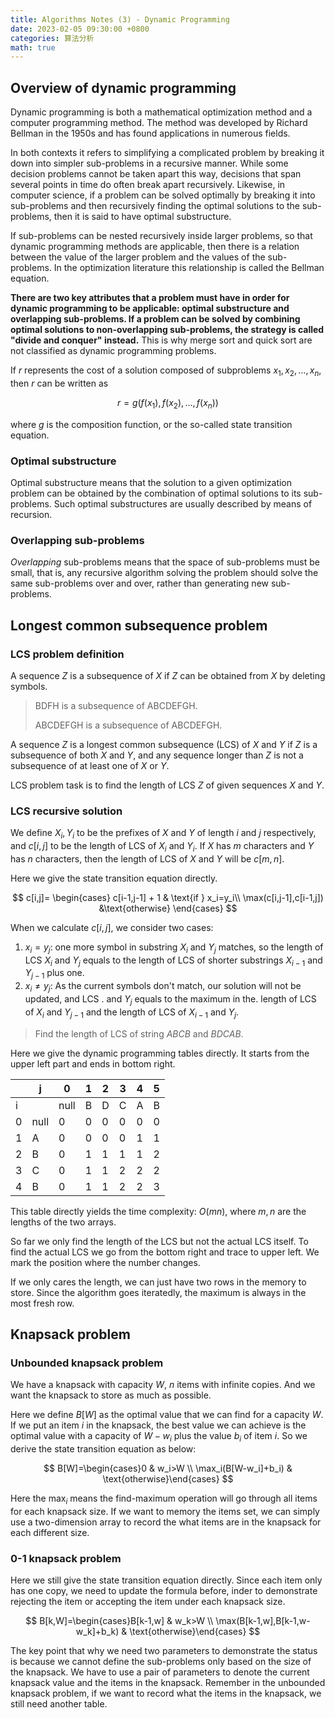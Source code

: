 ```yaml
---
title: Algorithms Notes (3) - Dynamic Programming
date: 2023-02-05 09:30:00 +0800
categories: 算法分析
math: true
---
```

## Overview of dynamic programming

Dynamic programming is both a mathematical optimization method and a computer programming method. The method was developed by Richard Bellman in the 1950s and has found applications in numerous fields.

In both contexts it refers to simplifying a complicated problem by breaking it down into simpler sub-problems in a recursive manner. While some decision problems cannot be taken apart this way, decisions that span several points in time do often break apart recursively. Likewise, in computer science, if a problem can be solved optimally by breaking it into sub-problems and then recursively finding the optimal solutions to the sub-problems, then it is said to have optimal substructure.

If sub-problems can be nested recursively inside larger problems, so that dynamic programming methods are applicable, then there is a relation between the value of the larger problem and the values of the sub-problems. In the optimization literature this relationship is called the Bellman equation.

**There are two key attributes that a problem must have in order for dynamic programming to be applicable: optimal substructure and overlapping sub-problems. If a problem can be solved by combining optimal solutions to non-overlapping sub-problems, the strategy is called "divide and conquer" instead.** This is why merge sort and quick sort are not classified as dynamic programming problems.

If $r$ represents the cost of a solution composed of subproblems $x_1, x_2, \dots, x_n$, then $r$ can be written as

$$
r = g(f(x_1),f(x_2),\dots,f(x_n))
$$

where $g$ is the composition function, or the so-called state transition equation.

### Optimal substructure

Optimal substructure means that the solution to a given optimization problem can be obtained by the combination of optimal solutions to its sub-problems. Such optimal substructures are usually described by means of recursion.

### Overlapping sub-problems

*Overlapping* sub-problems means that the space of sub-problems must be small, that is, any recursive algorithm solving the problem should solve the same sub-problems over and over, rather than generating new sub-problems.

## Longest common subsequence problem

### LCS problem definition

A sequence $Z$ is a subsequence of $X$ if $Z$ can be obtained from $X$ by deleting symbols.

> BDFH is a subsequence of ABCDEFGH.
>
> ABCDEFGH is a subsequence of ABCDEFGH.

A sequence $Z$ is a longest common subsequence (LCS) of $X$ and $Y$ if $Z$ is a subsequence of both $X$ and $Y$, and any sequence longer than $Z$ is not a subsequence of at least one of $X$ or $Y$.

LCS problem task is to find the length of LCS $Z$ of given sequences $X$ and $Y$.

### LCS recursive solution

We define $X_i, Y_i$ to be the prefixes of $X$ and $Y$ of length $i$ and $j$ respectively, and $c[i,j]$ to be the length of LCS of $X_i$ and $Y_i$. If $X$ has $m$ characters and $Y$ has $n$ characters, then the length of LCS of $X$ and $Y$ will be $c[m,n]$.

Here we give the state transition equation directly.

$$
c[i,j]=
\begin{cases}
c[i-1,j-1] + 1 & \text{if } x_i=y_i\\
\max(c[i,j-1],c[i-1,j]) &\text{otherwise}
\end{cases}
$$

When we calculate $c[i,j]$, we consider two cases:

1. $x_i=y_j$: one more symbol in substring $X_i$ and $Y_j$ matches, so the length of LCS $X_i$ and $Y_j$ equals to the length of LCS of shorter substrings $X_{i-1}$ and $Y_{j-1}$ plus one.
2. $x_i \ne y_j$: As the current symbols don't match, our solution will not be updated, and LCS .  and $Y_j$ equals to the maximum in the. length of LCS of $X_i$ and $Y_{j-1}$ and the length of LCS of $X_{i-1}$ and $Y_j$.

> Find the length of LCS of string $ABCB$ and $BDCAB$.

Here we give the dynamic programming tables directly. It starts from the upper left part and ends in bottom right.

|   | j    | 0    | 1 | 2 | 3 | 4 | 5 |
| - | ---- | ---- | - | - | - | - | - |
| i |      | null | B | D | C | A | B |
| 0 | null | 0    | 0 | 0 | 0 | 0 | 0 |
| 1 | A    | 0    | 0 | 0 | 0 | 1 | 1 |
| 2 | B    | 0    | 1 | 1 | 1 | 1 | 2 |
| 3 | C    | 0    | 1 | 1 | 2 | 2 | 2 |
| 4 | B    | 0    | 1 | 1 | 2 | 2 | 3 |

This table directly yields the time complexity: $O(mn)$, where $m,n$ are the lengths of the two arrays.

So far we only find the length of the LCS but not the actual LCS itself. To find the actual LCS we go from the bottom right and trace to upper left. We mark the position where the number changes.

If we only cares the length, we can just have two rows in the memory to store. Since the algorithm goes iteratedly, the maximum is always in the most fresh row.

## Knapsack problem

### Unbounded knapsack problem

We have a knapsack with capacity $W$, $n$ items with infinite copies. And we want the knapsack to store as much as possible.

Here we define $B[W]$ as the optimal value that we can find for a capacity $W$. If we put an item $i$ in the knapsack, the best value we can achieve is the optimal value with a capacity of $W-w_i$ plus the value $b_i$ of item $i$. So we derive the state transition equation as below:

$$
B[W]=\begin{cases}0 & w_i>W \\ \max_i(B[W-w_i]+b_i) & \text{otherwise}\end{cases}
$$

Here the $\max_i$ means the find-maximum operation will go through all items for each knapsack size. If we want to memory the items set, we can simply use a two-dimension array to record the what items are in the knapsack for each different size.

### 0-1 knapsack problem

Here we still give the state transition equation directly. Since each item only has one copy, we need to update the formula before, inder to demonstrate rejecting the item or accepting the item under each knapsack size.

$$
B[k,W]=\begin{cases}B[k-1,w] & w_k>W \\ \max(B[k-1,w],B[k-1,w-w_k]+b_k) & \text{otherwise}\end{cases}
$$

The key point that why we need two parameters to demonstrate the status is because we cannot define the sub-problems only based on the size of the knapsack. We have to use a pair of parameters to denote the current knapsack value and the items in the knapsack. Remember in the unbounded knapsack problem, if we want to record what the items in the knapsack, we still need another table.
